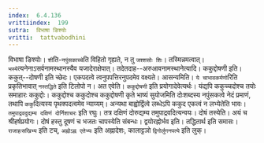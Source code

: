 ```yaml
---
index:  6.4.136
vrittiindex:  199
sutra:  विभाषा ङिश्योः
vritti:  tattvabodhini 
---
```


विभाषा ङिश्योः। `शी`ति-`नपुंसकाच्चे`ति विहितो गृह्यते, न तु `जश्शसोः शिः`। तस्मिन्नमत्वात्। `भस्ये`त्यनेनाऽसर्वनामस्थानस्यैव यजादेराक्षेपात्। तदेतदाह--अरुआवनामस्थानेत्यादि। ककुद्दोषणी इति। ककुत्--दोषणी इति च्छेदः। एकपदत्वे त्वनुपपत्तिरनुपदमेव वक्ष्यते। आसन्यमिति। `ये चाभावकर्मणो`रिति प्रकृतिभावात् `नस्तद्धिते` इति टिलोपो न। अत एवेति। `ककुद्दोषणी` इति प्रयोगादेवेत्यर्थः। यंद्यपि ककुच्चदोश्च तयोः समाहारः ककुद्दोः। ककुद्दोश्च ककुदोश्च ककुद्दोषणी कृते भाष्यं सुयोजमिति दोःशब्दस्य नपुंसकत्वे नेदं प्रमाणं, तथापि `ककु`दित्यस्य पृथक्पदत्वमेव न्याय्यम्। अन्यथा बाह्वोर्द्वित्वे लब्धेऽपि ककुद एकत्वं न लभ्येतेति भावः। `तमुपाद्रवदुद्यम्य दक्षिणं दोर्निशाचरः` इति रघुः। तत्र दक्षिणं दोरुद्यम्य तमुपाद्रवदित्यन्वयः। दोषं तस्येति। अयं च श्रीहर्षप्रयोगः। दोषं हस्तु दूषणं च भजतः चापस्येति संबन्धः। द्वयोरह्नोर्भव इति। तद्धितार्थ इति समासः। `राजाहःसखिभ्य` इति टच्, `अह्नोऽह्न एतेभ्यः` इति अह्नादेशः, कालाट्टञो `द्विगोर्लुगनपत्ये` इति लुक्।

